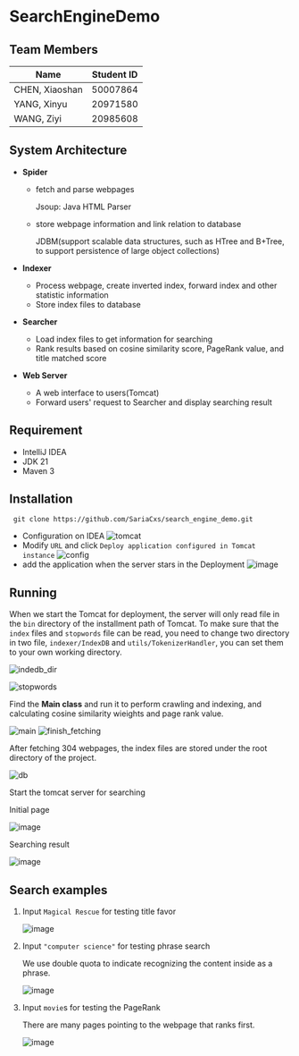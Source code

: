 # SearchEngineDemo

## Team Members

| Name           | Student ID |
| -------------- | ---------- |
| CHEN, Xiaoshan | 50007864   |
| YANG, Xinyu    | 20971580   |
| WANG, Ziyi     | 20985608   |

## System Architecture

* **Spider**

  * fetch and parse webpages 

    Jsoup: Java HTML Parser

  * store webpage information and link relation to database

    JDBM(support scalable data structures, such as HTree and B+Tree, to support persistence of large object collections)

* **Indexer**

  * Process webpage, create inverted index, forward index and other statistic information
  * Store index files to database

* **Searcher**

  * Load index files to get information for searching
  * Rank results based on cosine similarity score, PageRank value, and title matched score

* **Web Server**

  * A web interface to users(Tomcat)
  * Forward users' request to Searcher and display searching result

## Requirement

- IntelliJ IDEA
- JDK 21
- Maven 3


## Installation

```
 git clone https://github.com/SariaCxs/search_engine_demo.git
```

* Configuration on IDEA
![tomcat](https://github.com/SariaCxs/SearchEngineDemo/assets/56586001/bb487348-bc50-4df2-a1da-38fd3cd10308)
* Modify `URL`  and click `Deploy application configured in Tomcat instance`
![config](https://github.com/SariaCxs/SearchEngineDemo/assets/56586001/5cd0a570-5e33-4303-8086-96636a629612)
* add the application when the server stars in the Deployment
![image](https://github.com/SariaCxs/SearchEngineDemo/assets/56586001/26b1f09f-a22f-4a1e-8394-a58e5986aece)



## Running 

When we start the Tomcat for deployment, the server will only read file in the `bin` directory of the installment path of Tomcat. To make sure that the `index` files and `stopwords` file can be read, you need to change two directory in two file, `indexer/IndexDB` and `utils/TokenizerHandler`, you can set them to your own working directory.

![indedb_dir](https://github.com/SariaCxs/SearchEngineDemo/assets/56586001/221465e3-97d5-473e-ab8f-5bb8d678aec0)

![stopwords](https://github.com/SariaCxs/SearchEngineDemo/assets/56586001/572441f9-6b59-4e36-8487-204ddea47207)

Find the **Main class** and run it to perform crawling and indexing, and calculating cosine similarity wieights and page rank value.

![main](https://github.com/SariaCxs/SearchEngineDemo/assets/56586001/b9071d44-c186-4bf8-8e6f-2a9e6739f4ab)
![finish_fetching](https://github.com/SariaCxs/SearchEngineDemo/assets/56586001/897b4aa5-b8a1-44f5-81b4-2c2f3535e427)

After fetching 304 webpages, the index files are stored under the root directory of the project. 

![db](https://github.com/SariaCxs/SearchEngineDemo/assets/56586001/a1ea9efb-2e9e-4a5e-bf76-c0d62d3361c1)

Start the tomcat server for searching

Initial page 

![image](https://github.com/SariaCxs/SearchEngineDemo/assets/56586001/b2c93407-a9b6-454f-aa6d-05c0eec44145)

Searching result 

![image](https://github.com/SariaCxs/SearchEngineDemo/assets/56586001/889f9eb5-a2d6-4142-959e-1a2968e12e02)

## Search examples

1. Input `Magical Rescue` for testing title favor

   ![image](https://github.com/SariaCxs/SearchEngineDemo/assets/56586001/3a553b48-3a97-45a8-a078-bd89c5f27403)

2. Input `"computer science"` for testing phrase search

   We use double quota to indicate recognizing the content inside as a phrase.

   ![image](https://github.com/SariaCxs/SearchEngineDemo/assets/56586001/784a64bc-adee-4daa-8d66-dff229751b93)

3. Input `movie`s for testing the PageRank 

   There are many pages pointing to the webpage that ranks first.

   ![image](https://github.com/SariaCxs/SearchEngineDemo/assets/56586001/e72b5d41-6176-439a-862c-9c1ae2d202d3)
